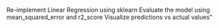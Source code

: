 Re-implement Linear Regression using sklearn Evaluate the model using mean_squared_error and r2_score Visualize predictions vs actual values"
